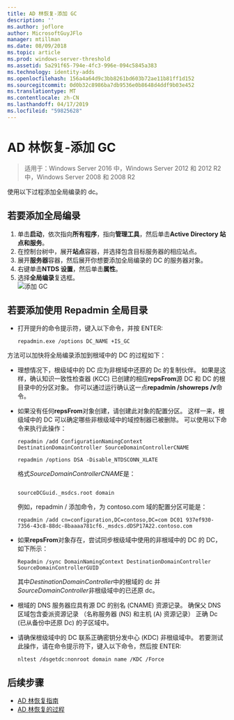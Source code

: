 ```yaml
---
title: AD 林恢复-添加 GC
description: ''
ms.author: joflore
author: MicrosoftGuyJFlo
manager: mtillman
ms.date: 08/09/2018
ms.topic: article
ms.prod: windows-server-threshold
ms.assetid: 5a291f65-794e-4fc3-996e-094c5845a383
ms.technology: identity-adds
ms.openlocfilehash: 156a4a64d9c3bb8261bd603b72ae11b81ff1d152
ms.sourcegitcommit: 0d0b32c8986ba7db9536e0b8648d4ddf9b03e452
ms.translationtype: MT
ms.contentlocale: zh-CN
ms.lasthandoff: 04/17/2019
ms.locfileid: "59825628"
---
```

# <a name="ad-forest-recovery---adding-the-gc"></a>AD 林恢复-添加 GC

>适用于：Windows Server 2016 中，Windows Server 2012 和 2012 R2 中，Windows Server 2008 和 2008 R2

使用以下过程添加全局编录的 dc。  
  
## <a name="to-add-the-global-catalog"></a>若要添加全局编录  
  
1. 单击**启动**，依次指向**所有程序**，指向**管理工具**，然后单击**Active Directory 站点和服务**。  
2. 在控制台树中，展开**站点**容器，并选择包含目标服务器的相应站点。  
3. 展开**服务器**容器，然后展开你想要添加全局编录的 DC 的服务器对象。  
4. 右键单击**NTDS 设置**，然后单击**属性**。  
5. 选择**全局编录**复选框。  
![添加 GC](media/AD-Forest-Recovery-Add-GC/addgc1.png)

## <a name="to-add-the-global-catalog-using-repadmin"></a>若要添加使用 Repadmin 全局目录  

- 打开提升的命令提示符，键入以下命令，并按 ENTER:  

   ```  
   repadmin.exe /options DC_NAME +IS_GC  
   ```  

方法可以加快将全局编录添加到根域中的 DC 的过程如下：  

- 理想情况下，根级域中的 DC 应为非根域中还原的 Dc 的复制伙伴。 如果是这样，确认知识一致性检查器 (KCC) 已创建的相应**repsFrom**源 DC 和 DC 的根目录中的分区对象。 你可以通过运行确认这一点**repadmin /showreps /v**命令。 

- 如果没有任何**repsFrom**对象创建，请创建此对象的配置分区。 这样一来，根级域中的 DC 可以确定哪些非根级域中的域控制器已被删除。 可以使用以下命令来执行此操作：  

   ```
   repadmin /add ConfigurationNamingContext DestinationDomainController SourceDomainControllerCNAME  
   ```

   ```
   repadmin /options DSA -Disable_NTDSCONN_XLATE  
   ```

   格式*SourceDomainControllerCNAME*是：  

   ```
  
   sourceDCGuid._msdcs.root domain  
   ```

   例如，repadmin / 添加命令，为 contoso.com 域的配置分区可能是：  

   ```
   repadmin /add cn=configuration,DC=contoso,DC=com DC01 937ef930-7356-43c8-88dc-8baaaa781cf6._msdcs.dDSP17A22.contoso.com  
   ```

- 如果**repsFrom**对象存在，尝试同步根级域中使用的非根域中的 DC 的 DC，如下所示：  

   ```
   Repadmin /sync DomainNamingContext DestinationDomainController SourceDomainControllerGUID  
   ```

   其中*DestinationDomainController*中的根域的 dc 并*SourceDomainController*非根级域中的已还原 dc。 

- 根域的 DNS 服务器应具有源 DC 的别名 (CNAME) 资源记录。 确保父 DNS 区域包含委派资源记录 （名称服务器 (NS) 和主机 (A) 资源记录） 正确 Dc (已从备份中还原 Dc) 的子区域中。 
- 请确保根级域中的 DC 联系正确密钥分发中心 (KDC) 非根级域中。 若要测试此操作，请在命令提示符下，键入以下命令，然后按 ENTER:  

   ```
   nltest /dsgetdc:nonroot domain name /KDC /Force  
   ```

## <a name="next-steps"></a>后续步骤

- [AD 林恢复指南](AD-Forest-Recovery-Guide.md)
- [AD 林恢复的过程](AD-Forest-Recovery-Procedures.md)  
